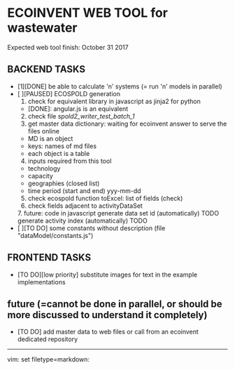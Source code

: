 # ECOINVENT WEB TOOL for wastewater
Expected web tool finish: October 31 2017

## BACKEND TASKS
  * [1][DONE] be able to calculate 'n' systems (= run 'n' models in parallel)
  * [ ][PAUSED] ECOSPOLD generation
    1. check for equivalent library in javascript as jinja2 for python
      - [DONE]: angular.js is an equivalent
    2. check file *spold2_writer_test_batch_1*
    3. get master data dictionary: waiting for ecoinvent answer to serve the files online
      - MD is an object
      - keys: names of md files
      - each object is a table
    4. inputs required from this tool
      - technology  <string>
      - capacity    <number>
      - geographies (closed list)
      - time period (start and end) <string> yyy-mm-dd
    5. check ecospold function toExcel: list of fields (check)
    6. check fields adjacent to activityDataSet
      <usedUserMasterData>
      </usedUserMasterData>
    7. future: code in javascript
      generate data set id    (automatically) TODO
      generate activity index (automatically) TODO
  * [ ][TO DO] some constants without description (file "dataModel/constants.js")

## FRONTEND TASKS
  - [TO DO][low priority] substitute images for text in the example implementations

## future (=cannot be done in parallel, or should be more discussed to understand it completely)
  - [TO DO] add master data to web files or call from an ecoinvent dedicated repository


-----------------------------
vim: set filetype=markdown:
